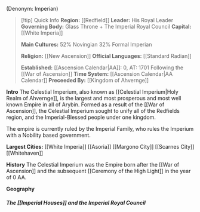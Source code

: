 (Denonym: Imperian)
> [!tip] Quick Info
> **Region:** [[Redfield]]
> **Leader:** His Royal Leader
> **Governing Body:** Glass Throne + The Imperial Royal Council
> **Capital:** [[White Imperia]] 
> 
> **Main Cultures:**
>      52% Novingian
>      32% Formal Imperian
>    
> **Religion:** [[New Ascension]]
> **Official Languages:** [[Standard Radian]]
> 
> 
> **Established:** [[Ascension Calendar|AA]]: 0, AT: 1701 Following the [[War of Ascension]]
> **Time System:** [[Ascension Calendar|AA Calendar]]
> **Preceeded By:** [[Kingdom of Ahvernge]]

**Intro**
The Celestial Imperium, also known as [[Celestial Imperium|Holy Realm of Ahvernge]], is the largest and most prosperous and most well known Empire in all of Arybin. Formed as a result of the [[War of Ascension]], the Celestial Imperium sought to unify all of the Redfields region, and the Imperial-Blessed people under one kingdom.

The empire is currently ruled by the Imperial Family, who rules the Imperium with a Nobility based government. 

**Largest Cities:**
[[White Imperia]]
[[Asoria]]
[[Margono City]]
[[Scarnes City]]
[[Whitehaven]]

**History**
The Celestial Imperium was the Empire born after the [[War of Ascension]] and the subsequent [[Ceremony of the High Light]] in the year of 0 AA. 


**Geography**

##### **The [[Imperial Houses]] and the Imperial Royal Council**
